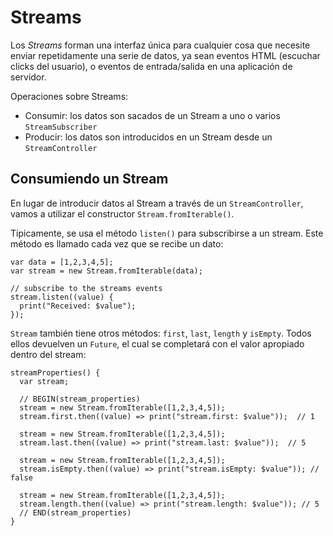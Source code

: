 # Streams

Los *Streams* forman una interfaz única para cualquier cosa que necesite enviar
repetidamente una serie de datos, ya sean eventos HTML (escuchar clicks del usuario),
o eventos de entrada/salida en una aplicación de servidor.

Operaciones sobre Streams:

- Consumir: los datos son sacados de un Stream a uno o varios `StreamSubscriber`
- Producir: los datos son introducidos en un Stream desde un `StreamController`

## Consumiendo un Stream

En lugar de introducir datos al Stream a través de un `StreamController`, vamos a
utilizar el constructor `Stream.fromIterable()`.

Típicamente, se usa el método `listen()` para subscribirse a un stream. Este método
es llamado cada vez que se recibe un dato:

```
var data = [1,2,3,4,5];
var stream = new Stream.fromIterable(data);

// subscribe to the streams events
stream.listen((value) {
  print("Received: $value");
});
```

`Stream` también tiene otros métodos: `first`, `last`, `length` y `isEmpty`. Todos
ellos devuelven un `Future`, el cual se completará con el valor apropiado dentro del
stream:

```
streamProperties() {
  var stream;

  // BEGIN(stream_properties)
  stream = new Stream.fromIterable([1,2,3,4,5]);
  stream.first.then((value) => print("stream.first: $value"));  // 1

  stream = new Stream.fromIterable([1,2,3,4,5]);
  stream.last.then((value) => print("stream.last: $value"));  // 5  

  stream = new Stream.fromIterable([1,2,3,4,5]);
  stream.isEmpty.then((value) => print("stream.isEmpty: $value")); // false

  stream = new Stream.fromIterable([1,2,3,4,5]);
  stream.length.then((value) => print("stream.length: $value")); // 5
  // END(stream_properties)
}
```

